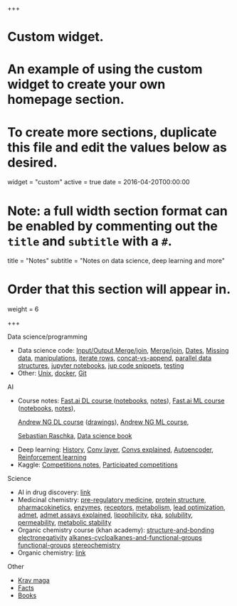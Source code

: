 +++
# Custom widget.
# An example of using the custom widget to create your own homepage section.
# To create more sections, duplicate this file and edit the values below as desired.
widget = "custom"
active = true
date = 2016-04-20T00:00:00

# Note: a full width section format can be enabled by commenting out the `title` and `subtitle` with a `#`.
title = "Notes"
subtitle = "Notes on data science, deep learning and more"

# Order that this section will appear in.
weight = 6

+++

Data science/programming

<ul><li>Data science code: <a href="https://gist.github.com/fabsta/8d5233356618ee7b2e87b84146a33a79#input-output">Input/Output</a>,<a href="https://gist.github.com/fabsta/8d5233356618ee7b2e87b84146a33a79#data-wrangling">Merge/join</a>,
<a href="https://gist.github.com/fabsta/8d5233356618ee7b2e87b84146a33a79#merge-join">Merge/join</a>,
<a href="https://gist.github.com/fabsta/8d5233356618ee7b2e87b84146a33a79#dates">Dates</a>,
<a href="https://gist.github.com/fabsta/8d5233356618ee7b2e87b84146a33a79#missing-data">Missing data</a>,
<a href="https://gist.github.com/fabsta/8d5233356618ee7b2e87b84146a33a79#manipulations">manipulations</a>,
<a href="https://gist.github.com/fabsta/8d5233356618ee7b2e87b84146a33a79#dataframe-iterate-rows">iterate rows</a>,
<a href="https://gist.github.com/fabsta/8d5233356618ee7b2e87b84146a33a79#concat-vs-append">concat-vs-append</a>,
<a href="https://gist.github.com/fabsta/8d5233356618ee7b2e87b84146a33a79#parallel-data-structures">parallel data structures</a>,
<a href="https://gist.github.com/fabsta/8d5233356618ee7b2e87b84146a33a79#jupyter-notebooks">jupyter notebooks</a>,
<a href="https://gist.github.com/fabsta/8d5233356618ee7b2e87b84146a33a79#code-snippets">jup code snippets</a>,
<a href="https://gist.github.com/fabsta/8d5233356618ee7b2e87b84146a33a79#testing">testing</a>
</li>
<li>Other: <a href="https://gist.github.com/fabsta/1acb17d190b8fb503a3e90c7728f6f47#unix">Unix</a>,
<a href="https://gist.github.com/fabsta/1acb17d190b8fb503a3e90c7728f6f47#docker">docker</a>,
<a href="https://gist.github.com/fabsta/1acb17d190b8fb503a3e90c7728f6f47#git">Git</a>
</li></ul>

AI
<ul>
<li>Course notes:
<a href="https://gist.github.com/fabsta/07ec84bb85a43f811dd0a8ce09d9bd24#fastai-dl-course-v3">Fast.ai DL course </a>
(<a href="https://gist.github.com/fabsta/07ec84bb85a43f811dd0a8ce09d9bd24#notebooks">notebooks</a>,
<a href="https://gist.github.com/fabsta/07ec84bb85a43f811dd0a8ce09d9bd24#notes">notes</a>),
<a href="https://gist.github.com/fabsta/07ec84bb85a43f811dd0a8ce09d9bd24#fastai-ml-course">Fast.ai ML course</a>
(<a href="https://gist.github.com/fabsta/07ec84bb85a43f811dd0a8ce09d9bd24#notebooks-1">notebooks</a>,
<a href="https://gist.github.com/fabsta/07ec84bb85a43f811dd0a8ce09d9bd24#notebooks-1">notes</a>),

<a href="https://gist.github.com/fabsta/07ec84bb85a43f811dd0a8ce09d9bd24#andrew-ng-coursera-dl-course">Andrew NG DL course</a>
(<a href="https://gist.github.com/fabsta/07ec84bb85a43f811dd0a8ce09d9bd24#drawings">drawings</a>),
<a href="https://gist.github.com/fabsta/07ec84bb85a43f811dd0a8ce09d9bd24#andrew-ng-ml-coursera-course">Andrew NG ML course</a>,

<a href="https://gist.github.com/fabsta/07ec84bb85a43f811dd0a8ce09d9bd24#python-machine-learning---sebastian-raschka">Sebastian Raschka</a>,
<a href="https://gist.github.com/fabsta/07ec84bb85a43f811dd0a8ce09d9bd24#data-science-books">Data science book</a>
</li>
<li>Deep learning:
<a href="https://gist.github.com/fabsta/cb0f216982a4ed01ea60a060955d95c5#history">History</a>,
<a href="https://gist.github.com/fabsta/cb0f216982a4ed01ea60a060955d95c5#convolutional-layer">Conv layer</a>,
<a href="https://gist.github.com/fabsta/cb0f216982a4ed01ea60a060955d95c5#convolutions-explained-1d-2d-3d">Convs explained</a>,
<a href="https://gist.github.com/fabsta/cb0f216982a4ed01ea60a060955d95c5#convolutions-explained-1d-2d-3d">Autoencoder</a>,
<a href="https://gist.github.com/fabsta/cb0f216982a4ed01ea60a060955d95c5#reinforcement-learning">Reinforcement learning</a>
</li>
<li>Kaggle: <a href="https://gist.github.com/fabsta/e87801aacfe7524b74cdae31d536f670">Competitions notes</a>, <a href="https://gist.github.com/fabsta/33773f38e007b0f1853dad7840b12515">Participated competitions</a></li>
</ul>

Science
<ul>
<li>AI in drug discovery: <a href="https://gist.github.com/fabsta/0b20935c3c066a2ad788d83f2a66ceff">link</a></li>
<li>Medicinal chemistry:
<a href="https://gist.github.com/fabsta/3e144effecf8c89078447d1082cb13ae#pre-regulatory-medicine">pre-regulatory medicine</a>,
<a href="https://gist.github.com/fabsta/3e144effecf8c89078447d1082cb13ae#protein-structure">protein structure</a>,
<a href="https://gist.github.com/fabsta/3e144effecf8c89078447d1082cb13ae#pharmacokinetics">pharmacokinetics</a>,
<a href="https://gist.github.com/fabsta/3e144effecf8c89078447d1082cb13ae#enzymes">enzymes</a>,
<a href="https://gist.github.com/fabsta/3e144effecf8c89078447d1082cb13ae#receptors">receptors</a>,
<a href="https://gist.github.com/fabsta/3e144effecf8c89078447d1082cb13ae#metabolism">metabolism</a>,
<a href="https://gist.github.com/fabsta/3e144effecf8c89078447d1082cb13ae#lead-optimization-1">lead optimization</a>,
<a href="https://gist.github.com/fabsta/3e144effecf8c89078447d1082cb13ae#admet-1">admet</a>,
<a href="https://gist.github.com/fabsta/3e144effecf8c89078447d1082cb13ae#admet-assays-explained">admet assays explained</a>,
<a href="https://gist.github.com/fabsta/3e144effecf8c89078447d1082cb13ae#lipophilicity">lipophilicity</a>,
<a href="https://gist.github.com/fabsta/3e144effecf8c89078447d1082cb13ae#pka">pka</a>,
<a href="https://gist.github.com/fabsta/3e144effecf8c89078447d1082cb13ae#solubility">solubility</a>,
<a href="https://gist.github.com/fabsta/3e144effecf8c89078447d1082cb13ae#permeability">permeability</a>,
<a href="https://gist.github.com/fabsta/3e144effecf8c89078447d1082cb13ae#metabolic-stability">metabolic stability</a>
</li>
<li>Organic chemistry course (khan academy):
<a href="https://gist.github.com/fabsta/7fc9ac1f4a48258cde570a5a3d9064bf#structure-and-bonding">structure-and-bonding</a>
<a href="https://gist.github.com/fabsta/7fc9ac1f4a48258cde570a5a3d9064bf#electronegativity">electronegativity</a>
<a href="https://gist.github.com/fabsta/7fc9ac1f4a48258cde570a5a3d9064bf#alkanes-cycloalkanes-and-functional-groups">alkanes-cycloalkanes-and-functional-groups</a>
<a href="https://gist.github.com/fabsta/7fc9ac1f4a48258cde570a5a3d9064bf#functional-groups">functional-groups</a>
<a href="https://gist.github.com/fabsta/7fc9ac1f4a48258cde570a5a3d9064bf#stereochemistry">stereochemistry</a>
</li>
<li>Organic chemistry: <a href="https://gist.github.com/fabsta/b870a657182b13adaab7718aa53417d2">link</a></li>
</ul>
Other
<ul>
<li><a href="https://gist.github.com/fabsta/94c8ac6f8d35f10bdc2a0217ee93b66d">Krav maga</a></li>
<li><a href="https://gist.github.com/fabsta/b2031fcf221a63d0e60d1b31d5026cd7">Facts</a></li>
<li><a href="https://gist.github.com/fabsta/5f94b199ee9cb95960633879113855f7">Books</a></li>
</ul>
